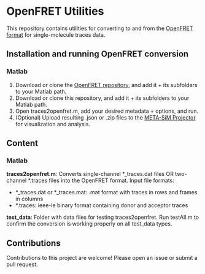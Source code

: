 # OpenFRET Utilities
This repository contains utilities for converting to and from the [OpenFRET format](https://github.com/simol-lab/OpenFRET) for single-molecule traces data.

## Installation and running OpenFRET conversion
### Matlab
1. Download or clone the [OpenFRET repository](https://github.com/simol-lab/OpenFRET), and add it + its subfolders to your Matlab path.
2. Download or clone this repository, and add it + its subfolders to your Matlab path.
3. Open traces2openfret.m, add your desired metadata + options, and run.
4. (Optional) Upload resulting .json or .zip files to the [META-SiM Projector](https://www.simol-projector.org/) for visualization and analysis.

## Content
### Matlab
**traces2openfret.m**: Converts single-channel *_traces.dat files OR two-channel *.traces files into the OpenFRET format.  Input file formats:
* *_traces.dat or *_traces.mat: .mat format with traces in rows and frames in columns
* *.traces: ieee-le binary format containing donor and acceptor traces

**test_data**: Folder with data files for testing traces2openfret. Run testAll.m to confirm the conversion is working properly on all test_data types.

## Contributions
Contributions to this project are welcome! Please open an issue or submit a pull request.
